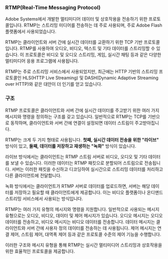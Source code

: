 ### RTMP(Real-Time Messaging Protocol)
Adobe Systems에서 개발한 멀티미디어 데이터 및 상호작용을 전송하기 위한 프로토콜입니다. RTMP는 스트리밍 미디어를 전송하는 데 주로 사용되며, 주로 Adobe Flash 플랫폼에서 사용되었습니다.

RTMP는 클라이언트와 서버 간에 실시간 데이터를 교환하기 위한 TCP 기반 프로토콜입니다. RTMP를 사용하여 오디오, 비디오, 텍스트 및 기타 데이터를 스트리밍할 수 있습니다. 이 프로토콜은 비디오 및 오디오 스트리밍, 게임, 실시간 채팅 등과 같은 다양한 멀티미디어 응용 프로그램에 사용됩니다.

RTMP는 주로 스트리밍 서비스에서 사용되었지만, 최근에는 HTTP 기반의 스트리밍 프로토콜인 HLS(HTTP Live Streaming) 및 DASH(Dynamic Adaptive Streaming over HTTP)와 같은 대안이 더 인기를 얻고 있습니다.

### 구조
RTMP 프로토콜은 클라이언트와 서버 간에 실시간 데이터를 주고받기 위한 여러 가지 메시지와 명령을 정의하는 구조를 갖고 있습니다. 일반적으로 RTMP는 TCP를 기반으로 동작하며, 클라이언트와 서버 간에 연결이 설정되면 데이터 스트림이 주고받아집니다.

RTMP는 크게 두 가지 형태로 사용됩니다. **첫째, 실시간 데이터 전송을 위한 "라이브"** 방식이 있고, **둘째, 데이터를 저장하고 재생하는 "녹화"** 방식이 있습니다.

라이브 방식에서는 클라이언트는 RTMP 스트림 서버로 비디오, 오디오 및 기타 데이터를 보낼 수 있습니다. 이러한 데이터는 RTMP 패킷으로 분할되어 스트림으로 전송됩니다. 서버는 이러한 패킷을 수신하고 디코딩하여 실시간으로 스트리밍 데이터를 처리하고 다른 클라이언트에 전달합니다.

녹화 방식에서는 클라이언트가 RTMP 서버로 데이터를 업로드하면, 서버는 해당 데이터를 저장하고 필요할 때 클라이언트에게 제공합니다. 이는 비디오 플랫폼이나 온디맨드 스트리밍 서비스에서 사용되는 방식입니다.

RTMP는 여러 가지 유형의 메시지와 명령을 지원합니다. 일반적으로 사용되는 메시지 유형으로는 오디오, 비디오, 데이터 및 제어 메시지가 있습니다. 오디오 메시지는 오디오 데이터를 전송하고, 비디오 메시지는 비디오 데이터를 전송합니다. 데이터 메시지는 클라이언트와 서버 간에 사용자 정의 데이터를 전송하는 데 사용됩니다. 제어 메시지는 연결 제어, 스트림 제어, 대역폭 제어 등과 같은 프로토콜 수준의 제어 기능을 수행합니다.

이러한 구조와 메시지 유형을 통해 RTMP는 실시간 멀티미디어 스트리밍과 상호작용을 위한 효율적인 프로토콜을 제공합니다.

